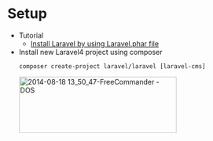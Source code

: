 # Setup
* Tutorial
    - [Install Laravel by using Laravel.phar file](http://goo.gl/yJgy5c)
* Install new Laravel4 project using composer
    ```
    composer create-project laravel/laravel [laravel-cms]
    ```
    <a href="https://www.flickr.com/photos/31031464@N03/14955241722" title="2014-08-18 13_50_47-FreeCommander - DOS by Leo Nguyen, on Flickr"><img src="https://farm4.staticflickr.com/3888/14955241722_3114907044_n.jpg" width="320" height="115" alt="2014-08-18 13_50_47-FreeCommander - DOS"></a>

